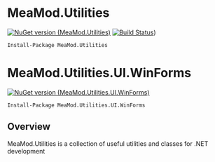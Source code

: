 # MeaMod.Utilities

[![NuGet version (MeaMod.Utilities)](https://img.shields.io/nuget/v/MeaMod.Utilities.svg)](https://www.nuget.org/packages/MeaMod.Utilities/) [![Build Status](https://dev.azure.com/meamod/MeaMod.Utilities/_apis/build/status%2Fmeamod.MeaMod.Utilities?branchName=main)](https://dev.azure.com/meamod/MeaMod.Utilities/_build/latest?definitionId=1&branchName=main))

```
Install-Package MeaMod.Utilities
```

# MeaMod.Utilities.UI.WinForms

[![NuGet version (MeaMod.Utilities.UI.WinForms)](https://img.shields.io/nuget/v/MeaMod.Utilities.UI.WinForms.svg)](https://www.nuget.org/packages/MeaMod.Utilities.UI.WinForms/) 

```
Install-Package MeaMod.Utilities.UI.WinForms
```

## Overview

MeaMod.Utilities is a collection of useful utilities and classes for .NET development
